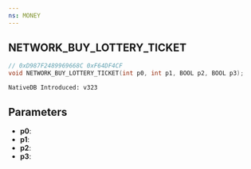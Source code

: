 ```yaml
---
ns: MONEY
---
```

## NETWORK_BUY_LOTTERY_TICKET

```c
// 0xD987F2489969668C 0xF64DF4CF
void NETWORK_BUY_LOTTERY_TICKET(int p0, int p1, BOOL p2, BOOL p3);
```

```
NativeDB Introduced: v323
```

## Parameters
* **p0**:
* **p1**:
* **p2**:
* **p3**:
